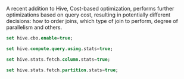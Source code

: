 
A recent addition to Hive, Cost-based optimization, performs further optimizations based on query cost, resulting in potentially different decisions: how to order joins, which type of join to perform, degree of parallelism and others.

```sql
set hive.cbo.enable=true;

set hive.compute.query.using.stats=true;

set hive.stats.fetch.column.stats=true;

set hive.stats.fetch.partition.stats=true;
```
